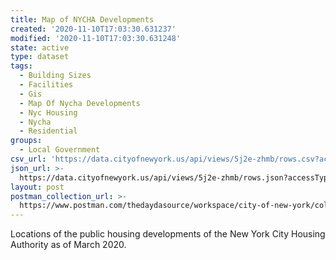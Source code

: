 ```yaml
---
title: Map of NYCHA Developments
created: '2020-11-10T17:03:30.631237'
modified: '2020-11-10T17:03:30.631248'
state: active
type: dataset
tags:
  - Building Sizes
  - Facilities
  - Gis
  - Map Of Nycha Developments
  - Nyc Housing
  - Nycha
  - Residential
groups:
  - Local Government
csv_url: 'https://data.cityofnewyork.us/api/views/5j2e-zhmb/rows.csv?accessType=DOWNLOAD'
json_url: >-
  https://data.cityofnewyork.us/api/views/5j2e-zhmb/rows.json?accessType=DOWNLOAD
layout: post
postman_collection_url: >-
  https://www.postman.com/thedaydasource/workspace/city-of-new-york/collection/15909983-f03da4ab-4112-49e9-ad56-faebc6a6d57f
---
```

Locations of the public housing developments of the New York City Housing Authority as of March 2020.
